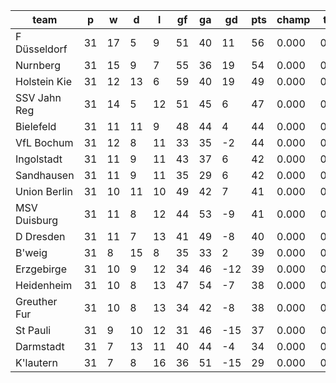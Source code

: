 |     team     | p  | w  | d  | l  | gf | ga | gd  | pts | champ | top2  | top3  | top4  |  5-7  | bot4  | bot3  | bot2  |
|--------------|----|----|----|----|----|----|-----|-----|-------|-------|-------|-------|-------|-------|-------|-------|
| F Düsseldorf | 31 | 17 |  5 |  9 | 51 | 40 |  11 |  56 | 0.000 | 0.000 | 0.000 | 0.000 | 0.000 | 0.000 | 0.000 | 0.000|
| Nurnberg     | 31 | 15 |  9 |  7 | 55 | 36 |  19 |  54 | 0.000 | 0.000 | 0.000 | 0.000 | 0.000 | 0.000 | 0.000 | 0.000|
| Holstein Kie | 31 | 12 | 13 |  6 | 59 | 40 |  19 |  49 | 0.000 | 0.000 | 0.000 | 0.000 | 0.000 | 0.000 | 0.000 | 0.000|
| SSV Jahn Reg | 31 | 14 |  5 | 12 | 51 | 45 |   6 |  47 | 0.000 | 0.000 | 0.000 | 0.000 | 0.000 | 0.000 | 0.000 | 0.000|
| Bielefeld    | 31 | 11 | 11 |  9 | 48 | 44 |   4 |  44 | 0.000 | 0.000 | 0.000 | 0.000 | 0.000 | 0.000 | 0.000 | 0.000|
| VfL Bochum   | 31 | 12 |  8 | 11 | 33 | 35 |  -2 |  44 | 0.000 | 0.000 | 0.000 | 0.000 | 0.000 | 0.000 | 0.000 | 0.000|
| Ingolstadt   | 31 | 11 |  9 | 11 | 43 | 37 |   6 |  42 | 0.000 | 0.000 | 0.000 | 0.000 | 0.000 | 0.000 | 0.000 | 0.000|
| Sandhausen   | 31 | 11 |  9 | 11 | 35 | 29 |   6 |  42 | 0.000 | 0.000 | 0.000 | 0.000 | 0.000 | 0.000 | 0.000 | 0.000|
| Union Berlin | 31 | 10 | 11 | 10 | 49 | 42 |   7 |  41 | 0.000 | 0.000 | 0.000 | 0.000 | 0.000 | 0.000 | 0.000 | 0.000|
| MSV Duisburg | 31 | 11 |  8 | 12 | 44 | 53 |  -9 |  41 | 0.000 | 0.000 | 0.000 | 0.000 | 0.000 | 0.000 | 0.000 | 0.000|
| D Dresden    | 31 | 11 |  7 | 13 | 41 | 49 |  -8 |  40 | 0.000 | 0.000 | 0.000 | 0.000 | 0.000 | 0.000 | 0.000 | 0.000|
| B'weig       | 31 |  8 | 15 |  8 | 35 | 33 |   2 |  39 | 0.000 | 0.000 | 0.000 | 0.000 | 0.000 | 0.000 | 0.000 | 0.000|
| Erzgebirge   | 31 | 10 |  9 | 12 | 34 | 46 | -12 |  39 | 0.000 | 0.000 | 0.000 | 0.000 | 0.000 | 0.000 | 0.000 | 0.000|
| Heidenheim   | 31 | 10 |  8 | 13 | 47 | 54 |  -7 |  38 | 0.000 | 0.000 | 0.000 | 0.000 | 0.000 | 0.000 | 0.000 | 0.000|
| Greuther Fur | 31 | 10 |  8 | 13 | 34 | 42 |  -8 |  38 | 0.000 | 0.000 | 0.000 | 0.000 | 0.000 | 0.000 | 0.000 | 0.000|
| St Pauli     | 31 |  9 | 10 | 12 | 31 | 46 | -15 |  37 | 0.000 | 0.000 | 0.000 | 0.000 | 0.000 | 0.000 | 0.000 | 0.000|
| Darmstadt    | 31 |  7 | 13 | 11 | 40 | 44 |  -4 |  34 | 0.000 | 0.000 | 0.000 | 0.000 | 0.000 | 0.000 | 0.000 | 0.000|
| K'lautern    | 31 |  7 |  8 | 16 | 36 | 51 | -15 |  29 | 0.000 | 0.000 | 0.000 | 0.000 | 0.000 | 0.000 | 0.000 | 0.000|
